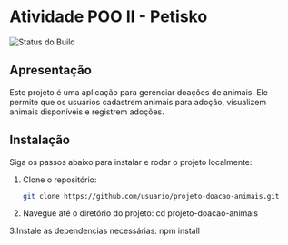 # Atividade POO II - Petisko

![Status do Build](https://img.shields.io/badge/build-passing-brightgreen)

## Apresentação

Este projeto é uma aplicação para gerenciar doações de animais. Ele permite que os usuários cadastrem animais para adoção, visualizem animais disponíveis e registrem adoções.

## Instalação

Siga os passos abaixo para instalar e rodar o projeto localmente:

1. Clone o repositório:

   ```bash
   git clone https://github.com/usuario/projeto-doacao-animais.git

2. Navegue até o diretório do projeto:
   cd projeto-doacao-animais
   
3.Instale as dependencias necessárias:
  npm install

